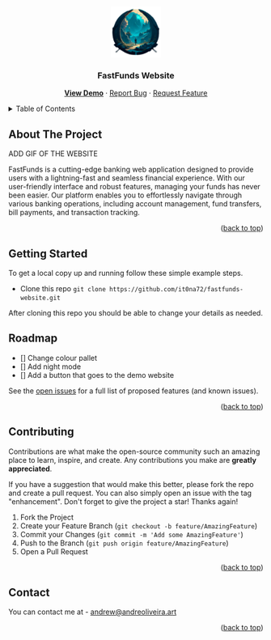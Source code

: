 <div align="center">
  <a href="https://it0na72.github.io/FastFunds/">
    <img src="/img/icon.png" alt="Logo" width="100" height="100">
  </a>
<h3 align="center">FastFunds Website</h3>

  <p align="center">
    <a href="https://github.com/it0na72/fastfunds-website"><b>View Demo</b></a>
    ·
    <a href="https://github.com/it0na72/fastfunds-website/issue">Report Bug</a>
    ·
    <a href="https://github.com/it0na72/fastfunds-website/issue">Request Feature</a>
  </p>
</div>

<!-- TABLE OF CONTENTS -->
<details>
  <summary>Table of Contents</summary>
  <ol>
    <li>
      <a href="#about-the-project">About The Project</a>
    </li>
    <li>
      <a href="#getting-started">Getting Started</a>
    </li>
    <li><a href="#roadmap">Roadmap</a></li>
    <li><a href="#contributing">Contributing</a></li>
    <li><a href="#contact">Contact</a></li>
  </ol>
</details>

<!-- ABOUT THE PROJECT -->

## About The Project

ADD GIF OF THE WEBSITE

FastFunds is a cutting-edge banking web application designed to provide users with a lightning-fast and seamless financial experience. With our user-friendly interface and robust features, managing your funds has never been easier. Our platform enables you to effortlessly navigate through various banking operations, including account management, fund transfers, bill payments, and transaction tracking.

<p align="right">(<a href="#readme-top">back to top</a>)</p>

<!-- GETTING STARTED -->

## Getting Started

To get a local copy up and running follow these simple example steps.

- Clone this repo
  `git clone https://github.com/it0na72/fastfunds-website.git`

After cloning this repo you should be able to change your details as needed.

<!-- ROADMAP -->

## Roadmap

- [] Change colour pallet
- [] Add night mode
- [] Add a button that goes to the demo website

See the [open issues](https://github.com/it0na72/fastfunds-website/issue) for a full list of proposed features (and known issues).

<p align="right">(<a href="#readme-top">back to top</a>)</p>

<!-- CONTRIBUTING -->

## Contributing

Contributions are what make the open-source community such an amazing place to learn, inspire, and create. Any contributions you make are **greatly appreciated**.

If you have a suggestion that would make this better, please fork the repo and create a pull request. You can also simply open an issue with the tag "enhancement".
Don't forget to give the project a star! Thanks again!

1. Fork the Project
2. Create your Feature Branch (`git checkout -b feature/AmazingFeature`)
3. Commit your Changes (`git commit -m 'Add some AmazingFeature'`)
4. Push to the Branch (`git push origin feature/AmazingFeature`)
5. Open a Pull Request

<p align="right">(<a href="#readme-top">back to top</a>)</p>

<!-- CONTACT -->

## Contact

You can contact me at - andrew@andreoliveira.art

<p align="right">(<a href="#readme-top">back to top</a>)</p>
